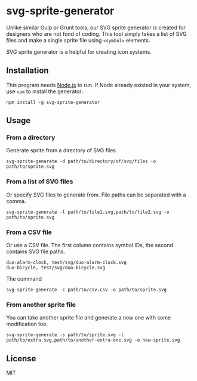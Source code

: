 # svg-sprite-generator

Unlike similar Gulp or Grunt tools, our SVG sprite generator is created for designers who are not fond of coding. This tool simply takes a list of SVG files and make a single sprite file using ```<symbol>``` elements. 

SVG sprite generator is a helpful for creating icon systems.

## Installation

This program needs [Node.js](http://nodejs.org) to run. If Node already existed in your system, use ```npm``` to install the generator:

```
npm install -g svg-sprite-generator
```

## Usage

### From a directory 
Generate sprite from a directory of SVG files

```
svg-sprite-generate -d path/to/directory/of/svg/files -o path/to/sprite.svg
```

### From a list of SVG files
Or specify SVG files to generate from. File paths can be separated with a comma.

```
svg-sprite-generate -l path/to/file1.svg,path/to/file2.svg -o path/to/sprite.svg
```

### From a CSV file
Or use a CSV file. The first column contains symbol IDs, the second contains SVG file paths.

```csv
duo-alarm-clock, test/svg/duo-alarm-clock.svg
duo-bicycle, test/svg/duo-bicycle.svg
```
The command

```
svg-sprite-generate -c path/to/csv.csv -o path/to/sprite.svg
```

### From another sprite file

You can take another sprite file and generate a new one with some modification too.

```
svg-sprite-generate -s path/to/sprite.svg -l path/to/extra.svg,path/to/another-extra-one.svg -o new-sprite.svg
```

## License
MIT


